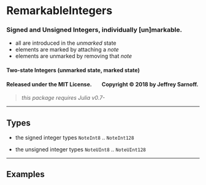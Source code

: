 # RemarkableIntegers

### Signed and Unsigned Integers, individually [un]markable.

- all are introduced in the _unmarked_ state
- elements are marked by attaching a _note_
- elements are unmarked by removing that _note_


####  Two-state Integers (unmarked state, marked state)

#### Released under the MIT License. &nbsp; &nbsp; &nbsp; &nbsp;Copyright &copy; 2018 by Jeffrey Sarnoff.

> _this package requires Julia v0.7-_


----

## Types

- the signed integer types `NoteInt8` .. `NoteInt128`

- the unsigned integer types `NoteUInt8` .. `NoteUInt128`

----

## Examples
